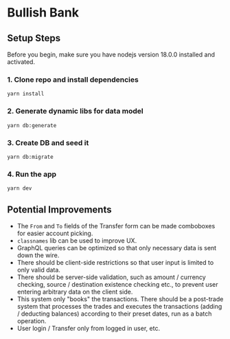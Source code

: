 # Bullish Bank

## Setup Steps

Before you begin, make sure you have nodejs version 18.0.0 installed and activated.

### 1. Clone repo and install dependencies

```
yarn install
```

### 2. Generate dynamic libs for data model

```
yarn db:generate
```

### 3. Create DB and seed it

```
yarn db:migrate
```

### 4. Run the app

```
yarn dev
```


## Potential Improvements

- The `From` and `To` fields of the Transfer form can be made comboboxes for easier account picking.
- `classnames` lib can be used to improve UX.
- GraphQL queries can be optimized so that only necessary data is sent down the wire.
- There should be client-side restrictions so that user input is limited to only valid data.
- There should be server-side validation, such as amount / currency checking, source / destination existence checking etc., to prevent user entering arbitrary data on the client side.
- This system only "books" the transactions. There should be a post-trade system that processes the trades and executes the transactions (adding / deducting balances) according to their preset dates, run as a batch operation.
- User login / Transfer only from logged in user, etc.